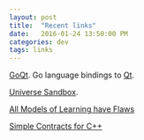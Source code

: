 ```yaml
---
layout: post
title:  "Recent links"
date:   2016-01-24 13:50:00 PM
categories: dev
tags: links
---
```


[GoQt](https://github.com/visualfc/goqt). Go language bindings to [Qt](http://www.qt.io/).

[Universe Sandbox](http://universesandbox.com/).

[All Models of Learning have Flaws](http://hunch.net/?p=224)

[Simple Contracts for C++](http://www.open-std.org/JTC1/SC22/WG21/docs/papers/2015/n4415.pdf)
